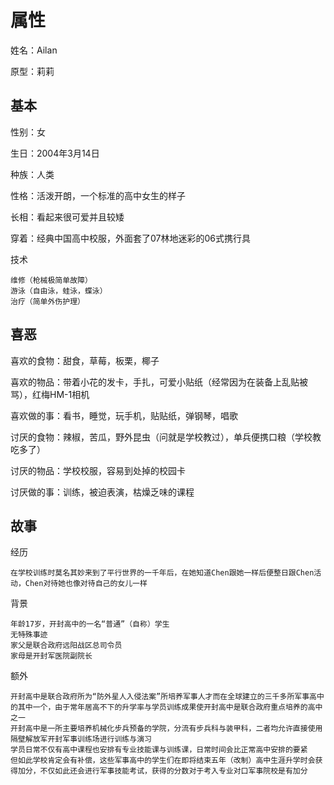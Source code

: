 # 属性

姓名：Ailan

原型：莉莉

## 基本

性别：女

生日：2004年3月14日

种族：人类

性格：活泼开朗，一个标准的高中女生的样子

长相：看起来很可爱并且较矮

穿着：经典中国高中校服，外面套了07林地迷彩的06式携行具

技术

```
维修（枪械极简单故障）
游泳（自由泳，蛙泳，蝶泳）
治疗（简单外伤护理）
```

## 喜恶

喜欢的食物：甜食，草莓，板栗，椰子

喜欢的物品：带着小花的发卡，手扎，可爱小贴纸（经常因为在装备上乱贴被骂），红梅HM-1相机

喜欢做的事：看书，睡觉，玩手机，贴贴纸，弹钢琴，唱歌

讨厌的食物：辣椒，苦瓜，野外昆虫（问就是学校教过），单兵便携口粮（学校教吃多了）

讨厌的物品：学校校服，容易到处掉的校园卡

讨厌做的事：训练，被迫表演，枯燥乏味的课程

## 故事

经历

```
在学校训练时莫名其妙来到了平行世界的一千年后，在她知道Chen跟她一样后便整日跟Chen活动，Chen对待她也像对待自己的女儿一样
```

背景

```
年龄17岁，开封高中的一名“普通”（自称）学生
无特殊事迹
家父是联合政府远阳战区总司令员
家母是开封军医院副院长
```

额外

```
开封高中是联合政府所为“防外星人入侵法案”所培养军事人才而在全球建立的三千多所军事高中的其中一个，由于常年居高不下的升学率与学员训练成果使开封高中是联合政府重点培养的高中之一
开封高中是一所主要培养机械化步兵预备的学院，分流有步兵科与装甲科，二者均允许直接使用隔壁解放军开封军事训练场进行训练与演习
学员日常不仅有高中课程也安排有专业技能课与训练课，日常时间会比正常高中安排的要紧
但如此学校肯定会有补偿，这些军事高中的学生们在即将结束五年（改制）高中生涯升学时会获得加分，不仅如此还会进行军事技能考试，获得的分数对于考入专业对口军事院校是有加分
```
